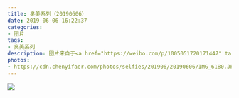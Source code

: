 ```yaml
---
title: 臭美系列（20190606）
date: 2019-06-06 16:22:37
categories:
- 图片
tags:
- 臭美系列
description: 图片来自于<a href="https://weibo.com/p/1005051720171447" target="_blank">quanmmmmm</a><br/>“明天要考试了，很紧张，发个自拍平静一下” ​​​
photos: 
- https://cdn.chenyifaer.com/photos/selfies/201906/20190606/IMG_6180.JPG
---
```


![](https://cdn.chenyifaer.com/photos/selfies/201906/20190606/IMG_6181.JPG)
